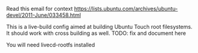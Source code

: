 Read this email for context https://lists.ubuntu.com/archives/ubuntu-devel/2011-June/033458.html

This is a live-build config aimed at building Ubuntu Touch root filesystems. It should work with cross building as well. TODO: fix and document here

You will need livecd-rootfs installed

